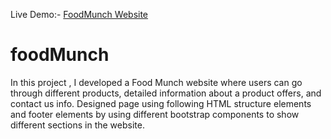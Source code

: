 Live Demo:- <a href="foodwithsai.ccbp.tech"> FoodMunch Website </a>

# foodMunch
In this project , I developed a Food Munch website where users can go through different products, detailed information about a product offers, and contact us info. Designed page using following HTML structure elements and footer elements by using different bootstrap components to show different sections in the website.

